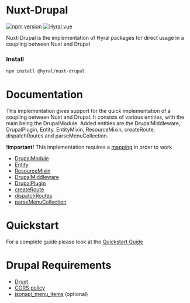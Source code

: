 # Nuxt-Drupal
[![npm version](https://badge.fury.io/js/%40hyral%2Fnuxt-drupal.svg)](https://badge.fury.io/js/%40hyral%2Fnuxt-drupal)
[![Hyral vue](https://badgen.net/bundlephobia/minzip/@hyral/nuxt-drupal)](https://bundlephobia.com/result?p=@hyral/nuxt-drupal)

Nuxt-Drupal is the implementation of Hyral packages for direct usage in a coupling between Nuxt and Drupal

### Install
```bash
npm install @hyral/nuxt-drupal
```

# Documentation
This implementation gives support for the quick implementation of a coupling between Nuxt and Drupal. It consists of various entities, with the main being the DrupalModule. Added entities are the DrupalMiddleware, DrupalPlugin, Entity, EntityMixin, ResourceMixin, createRoute, dispatchRoutes and parseMenuCollection.

**!important!** This implementation requires a [mapping] in order to work

* [DrupalModule]
* [Entity]
* [ResourceMixin]
* [DrupalMiddleware]
* [DrupalPlugin]
* [createRoute]
* [dispatchRoutes]
* [parseMenuCollection]

# Quickstart
For a complete guide please look at the [Quickstart Guide]

# Drupal Requirements
* [Druxt]
* [CORS policy]
* [jsonapi_menu_items] (optional)

[DrupalModule]: https://github.com/SyneticNL/Hyral/tree/v2.0.0-prerelease/implementations/nuxt-drupal/documentation/module.md
[Entity]: https://github.com/SyneticNL/Hyral/tree/v2.0.0-prerelease/implementations/nuxt-drupal/documentation/entity.md
[ResourceMixin]: https://github.com/SyneticNL/Hyral/tree/v2.0.0-prerelease/implementations/nuxt-drupal/documentation/mixin.md
[DrupalMiddleware]: https://github.com/SyneticNL/Hyral/tree/v2.0.0-prerelease/implementations/nuxt-drupal/documentation/middleware.md
[DrupalPlugin]: https://github.com/SyneticNL/Hyral/tree/v2.0.0-prerelease/implementations/nuxt-drupal/documentation/plugin.md
[dispatchRoutes]: https://github.com/SyneticNL/Hyral/tree/v2.0.0-prerelease/implementations/nuxt-drupal/documentation/dispatch-routes.md
[createRoute]: https://github.com/SyneticNL/Hyral/tree/v2.0.0-prerelease/implementations/nuxt-drupal/documentation/route.md
[parseMenuCollection]: https://github.com/SyneticNL/Hyral/tree/v2.0.0-prerelease/implementations/nuxt-drupal/documentation/menu-collection.md
[mapping]: https://github.com/SyneticNL/Hyral/tree/v2.0.0-prerelease/implementations/nuxt-drupal/documentation/mapping.md
[Druxt]: https://github.com/SyneticNL/Hyral/tree/v2.0.0-prerelease/implementations/nuxt-drupal/documentation/drupal/druxt.md
[CORS policy]: https://github.com/SyneticNL/Hyral/tree/v2.0.0-prerelease/implementations/nuxt-drupal/documentation/drupal/cors.md
[jsonapi_menu_items]: https://github.com/SyneticNL/Hyral/tree/v2.0.0-prerelease/implementations/nuxt-drupal/documentation/drupal/menu.md
[Quickstart Guide]: https://github.com/SyneticNL/Hyral/tree/v2.0.0-prerelease/implementations/nuxt-drupal/documentation/guides/quickstart.md
